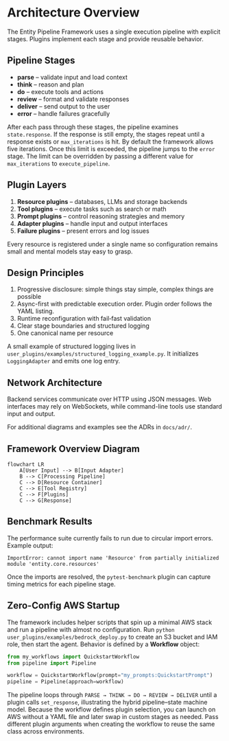 # Architecture Overview

The Entity Pipeline Framework uses a single execution pipeline with explicit
stages. Plugins implement each stage and provide reusable behavior.

## Pipeline Stages
- **parse** – validate input and load context
- **think** – reason and plan
- **do** – execute tools and actions
- **review** – format and validate responses
- **deliver** – send output to the user
- **error** – handle failures gracefully

After each pass through these stages, the pipeline examines `state.response`.
If the response is still empty, the stages repeat until a response exists or
`max_iterations` is hit. By default the framework allows five iterations. Once
this limit is exceeded, the pipeline jumps to the `error` stage. The limit can
be overridden by passing a different value for `max_iterations` to
`execute_pipeline`.

## Plugin Layers
1. **Resource plugins** – databases, LLMs and storage backends
2. **Tool plugins** – execute tasks such as search or math
3. **Prompt plugins** – control reasoning strategies and memory
4. **Adapter plugins** – handle input and output interfaces
5. **Failure plugins** – present errors and log issues

Every resource is registered under a single name so configuration remains small
and mental models stay easy to grasp.

## Design Principles
1. Progressive disclosure: simple things stay simple, complex things are possible
2. Async-first with predictable execution order. Plugin order follows the YAML listing.
3. Runtime reconfiguration with fail‑fast validation
4. Clear stage boundaries and structured logging
5. One canonical name per resource

A small example of structured logging lives in `user_plugins/examples/structured_logging_example.py`.
It initializes ``LoggingAdapter`` and emits one log entry.

## Network Architecture
Backend services communicate over HTTP using JSON messages. Web
interfaces may rely on WebSockets, while command-line tools use
standard input and output.

For additional diagrams and examples see the ADRs in `docs/adr/`.

## Framework Overview Diagram
```mermaid
flowchart LR
    A[User Input] --> B[Input Adapter]
    B --> C[Processing Pipeline]
    C --> D[Resource Container]
    C --> E[Tool Registry]
    C --> F[Plugins]
    C --> G[Response]
```

## Benchmark Results
The performance suite currently fails to run due to circular import errors.
Example output:
```
ImportError: cannot import name 'Resource' from partially initialized module 'entity.core.resources'
```

Once the imports are resolved, the `pytest-benchmark` plugin can capture
timing metrics for each pipeline stage.

## Zero-Config AWS Startup

The framework includes helper scripts that spin up a minimal AWS stack and run a
pipeline with almost no configuration. Run `python user_plugins/examples/bedrock_deploy.py`
to create an S3 bucket and IAM role, then start the agent. Behavior is defined by
a **Workflow** object:

```python
from my_workflows import QuickstartWorkflow
from pipeline import Pipeline

workflow = QuickstartWorkflow(prompt="my_prompts:QuickstartPrompt")
pipeline = Pipeline(approach=workflow)
```

The pipeline loops through `PARSE → THINK → DO → REVIEW → DELIVER` until a
plugin calls `set_response`, illustrating the hybrid pipeline–state machine model.
Because the workflow defines plugin selection, you can launch on AWS without a
YAML file and later swap in custom stages as needed. Pass different plugin
arguments when creating the workflow to reuse the same class across
environments.
